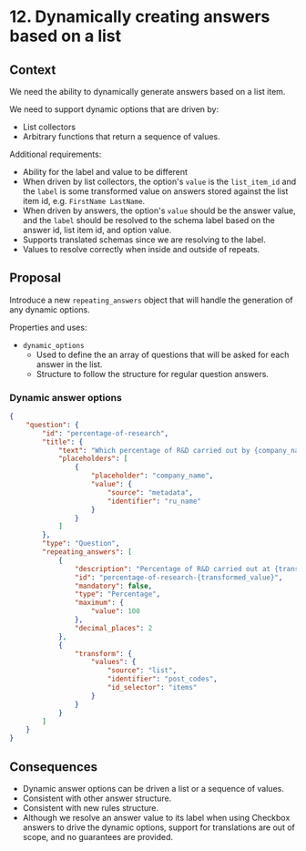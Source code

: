 # 12. Dynamically creating answers based on a list

## Context

We need the ability to dynamically generate answers based on a list item.

We need to support dynamic options that are driven by:

- List collectors
- Arbitrary functions that return a sequence of values.

Additional requirements:

- Ability for the label and value to be different
- When driven by list collectors, the option's `value` is the `list_item_id` and the `label` is some transformed value on answers stored against the list item id, e.g. `FirstName LastName`.
- When driven by answers, the option's `value` should be the answer value, and the `label` should be resolved to the schema label based on the answer id, list item id, and option value.
- Supports translated schemas since we are resolving to the label.
- Values to resolve correctly when inside and outside of repeats.

## Proposal

Introduce a new `repeating_answers` object that will handle the generation of any dynamic options.

Properties and uses:

- `dynamic_options`
    - Used to define the an array of questions that will be asked for each answer in the list.
    - Structure to follow the structure for regular question answers.

### Dynamic answer options

```json
{
    "question": {
        "id": "percentage-of-research",
        "title": {
            "text": "Which percentage of R&D carried out by {company_name} was at each postcode",
            "placeholders": [
                {
                    "placeholder": "company_name",
                    "value": {
                        "source": "metadata",
                        "identifier": "ru_name"
                    }
                }
            ]
        },
        "type": "Question",
        "repeating_answers": [
            {
                "description": "Percentage of R&D carried out at {transformed_value}",
                "id": "percentage-of-research-{transformed_value}",
                "mandatory": false,
                "type": "Percentage",
                "maximum": {
                    "value": 100
                },
                "decimal_places": 2
            },
            {
                "transform": {
                    "values": {
                        "source": "list",
                        "identifier": "post_codes",
                        "id_selector": "items"
                    }
                }
            }
        ]
    }
}
```

## Consequences

- Dynamic answer options can be driven a list or a sequence of values.
- Consistent with other answer structure.
- Consistent with new rules structure.
- Although we resolve an answer value to its label when using Checkbox answers to drive the dynamic options, support for translations are out of scope, and no guarantees are provided.

